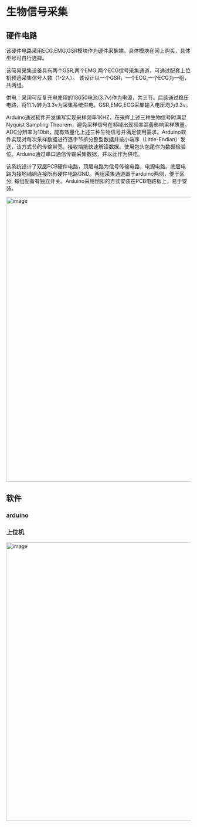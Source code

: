 # 生物信号采集

## 硬件电路
该硬件电路采用ECG,EMG,GSR模块作为硬件采集端，具体模块在网上购买，具体型号可自行选择。

该简易采集设备具有两个GSR,两个EMG,两个ECG信号采集通道，可通过配套上位机预选采集信号人数（1-2人）。
该设计以一个GSR，一个ECG,一个ECG为一组，共两组。

供电：采用可反复充电使用的18650电池(3.7v)作为电源，共三节。后续通过稳压电路，将11.1v转为3.3v为采集系统供电。GSR,EMG,ECG采集输入电压均为3.3v。

Arduino通过软件开发编写实现采样频率1KHZ，在采样上述三种生物信号时满足Nyquist Sampling Theorem，避免采样信号在频域出现频率混叠影响采样质量。ADC分辨率为10bit，能有效量化上述三种生物信号并满足使用需求。Arduino软件实现对每次采样数据进行逐字节拆分整型数据并按小端序（Little-Endian）发送，该方式节约传输带宽，接收端能快速解读数据。使用包头包尾作为数据检验位。Arduino通过串口通信传输采集数据，并以此作为供电。

该系统设计了双层PCB硬件电路，顶层电路为信号传输电路，电源电路。底层电路为接地铺铜连接所有硬件电路GND。两组采集通道置于arduino两侧，便于区分, 每组配备有独立开关。Arduino采用倒扣的方式安装在PCB电路板上，易于安装。

<img width="1127" height="777" alt="image" src="https://github.com/user-attachments/assets/00744586-a836-47dc-8f01-e9e3086082ec" />

## 软件

### arduino

### 上位机
<img width="1064" height="760" alt="image" src="https://github.com/user-attachments/assets/2bee3630-89bb-40a5-b40b-5865b7dbda2a" />


